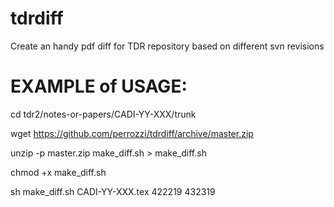 # tdrdiff

Create an handy pdf diff for TDR repository based on different svn revisions

# EXAMPLE of USAGE:
cd tdr2/notes-or-papers/CADI-YY-XXX/trunk

wget https://github.com/perrozzi/tdrdiff/archive/master.zip

unzip -p master.zip make_diff.sh > make_diff.sh

chmod +x make_diff.sh

sh make_diff.sh CADI-YY-XXX.tex 422219 432319
